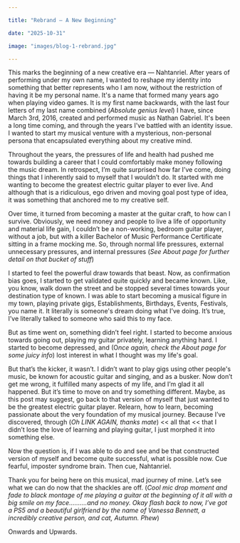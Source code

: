 ```yaml
---

title: "Rebrand – A New Beginning"

date: "2025-10-31"

image: "images/blog-1-rebrand.jpg"

---
```


This marks the beginning of a new creative era — Nahtanriel. After years of performing under my own name, I wanted to reshape my identity into something that better represents who I am now, without the restriction of having it be my personal name. It's a name that formed many years ago when playing video games. It is my first name backwards, with the last four letters of my last name combined (*Absolute genius level*) I have, since March 3rd, 2016, created and performed music as Nathan Gabriel. It's been a long time coming, and through the years I've battled with an identity issue. I wanted to start my musical venture with a mysterious, non-personal persona that encapsulated everything about my creative mind.

Throughout the years, the pressures of life and health had pushed me towards building a career that I could comfortably make money following the music dream. In retrospect, I’m quite surprised how far I’ve come, doing things that I inherently said to myself that I wouldn’t do. It started with me wanting to become the greatest electric guitar player to ever live. And although that is a ridiculous, ego driven and moving goal post type of idea, it was something that anchored me to my creative self.

Over time, it turned from becoming a master at the guitar craft, to how can I survive. Obviously, we need money and people to live a life of opportunity and material life gain, I couldn’t be a non-working, bedroom guitar player, without a job, but with a killer Bachelor of Music Performance Certificate sitting in a frame mocking me. So, through normal life pressures, external unnecessary pressures, and internal pressures (*See About page for further detail on that bucket of stuff*)

I started to feel the powerful draw towards that beast. Now, as confirmation bias goes, I started to get validated quite quickly and became known. Like, you know, walk down the street and be stopped several times towards your destination type of known. I was able to start becoming a musical figure in my town, playing private gigs, Establishments, Birthdays, Events, Festivals, you name it. It literally is someone's dream doing what I’ve doing. It’s true, I’ve literally talked to someone who said this to my face.

But as time went on, something didn’t feel right. I started to become anxious towards going out, playing my guitar privately, learning anything hard. I started to become depressed, and (O*nce again, check the About page for some juicy info*) lost interest in what I thought was my life's goal.

But that’s the kicker, it wasn’t. I didn’t want to play gigs using other people's music, be known for acoustic guitar and singing, and as a busker. Now don’t get me wrong, it fulfilled many aspects of my life, and I’m glad it all happened. But it’s time to move on and try something different. Maybe, as this post may suggest, go back to that version of myself that just wanted to be the greatest electric guitar player. Relearn, how to learn, becoming passionate about the very foundation of my musical journey. Because I’ve discovered, through (*Oh LINK AGAIN, thanks mate*) \<\< all that \<\< that I didn’t lose the love of learning and playing guitar, I just morphed it into something else.

Now the question is, if I was able to do and see and be that constructed version of myself and become quite successful, what is possible now. Cue fearful, imposter syndrome brain. Then cue, Nahtanriel.

Thank you for being here on this musical, mad journey of mine. Let’s see what we can do now that the shackles are off. (*Cool mic drop moment and fade to black montage of me playing a guitar at the beginning of it all with a big smile on my face..........and no money. Okay flash back to now, I’ve got a PS5 and a beautiful girlfriend by the name of Vanessa Bennett, a incredibly creative person, and cat, Autumn. Phew*)

Onwards and Upwards.
